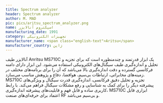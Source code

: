 ```yaml
---
title: Spectrum analyzer
header: Spectrum analyzer
author: M. MAD
pic: pics/aritsu_spectrum_analyzer.png
name: اسپکتروم آنالایزر
manufacturing_date: 1991
category: تجهیزات الکترونیکی
manufacturer_name: <span class="english-text">Aritsu</span>
manufacturer_country: ژاپن
---
```

<p>
آنالایزر طیف
<span class="english-text">Anritsu MS710C</span>
یک ابزار قدرتمند و چندمنظوره است که برای تجزیه و تحلیل و اندازه‌گیری طیف
سیگنال‌های الکترونیکی استفاده می‌شود. این ابزار دارای دامنه فرکانسی گسترده و
دقت اندازه‌گیری بالا می‌باشد که آن را برای برنامه‌های مختلف در زمینه‌های
مخابراتی، ارتباطات بی‌سیم، هوافضا، دفاع و پژوهش مناسب می‌سازد.
<span class="english-text">MS710C</span>
تجزیه و تحلیل دقیق فرکانسی، اندازه‌گیری قدرت سیگنال و ویژگی‌های پیشرفته دیگر
را برای کمک به شناسایی و رفع مشکلات سیگنال فراهم می‌کند. با رابط کاربری ساده و
قابل فهم و قابلیت‌های پیشرفته اندازه‌گیری،
<span class="english-text">MS710C</span>
ابزاری قابل اعتماد برای حرفه‌ای‌های صنعت
<span class="english-text">RF</span>
و بی‌سیم می‌باشد.
</p>
